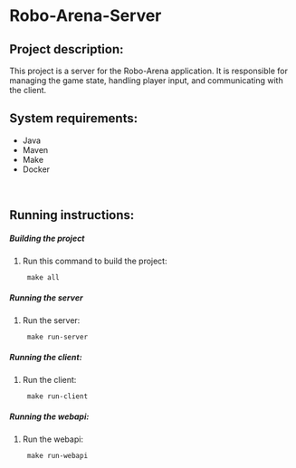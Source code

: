 # Robo-Arena-Server

## Project description:
This project is a server for the Robo-Arena application. It is responsible for managing the game state, handling player input, and communicating with the client.

## System requirements:
- Java
- Maven
- Make
- Docker

<br>

## Running instructions:
##### Building the project
1. Run this command to build the project:
        
        make all

##### Running the server
1. Run the server:
        
        make run-server

##### Running the client:
1. Run the client:
        
        make run-client

##### Running the webapi:
1. Run the webapi:
        
        make run-webapi
            





